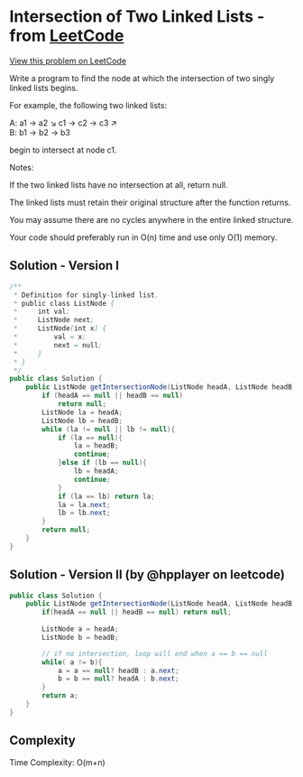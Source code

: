 # Intersection of Two Linked Lists - from [LeetCode](https://leetcode.com)
[View this problem on LeetCode](https://leetcode.com/problems/intersection-of-two-linked-lists/description/)

Write a program to find the node at which the intersection of two singly linked lists begins.


For example, the following two linked lists:

A:          a1 → a2
                   ↘
                     c1 → c2 → c3
                   ↗            
B:     b1 → b2 → b3

begin to intersect at node c1.


Notes:

If the two linked lists have no intersection at all, return null.

The linked lists must retain their original structure after the function returns.

You may assume there are no cycles anywhere in the entire linked structure.

Your code should preferably run in O(n) time and use only O(1) memory.

## Solution - Version I
```java
/**
 * Definition for singly-linked list.
 * public class ListNode {
 *     int val;
 *     ListNode next;
 *     ListNode(int x) {
 *         val = x;
 *         next = null;
 *     }
 * }
 */
public class Solution {
    public ListNode getIntersectionNode(ListNode headA, ListNode headB) {
        if (headA == null || headB == null)
            return null;
        ListNode la = headA;
        ListNode lb = headB;
        while (la != null || lb != null){
            if (la == null){
                la = headB;
                continue;
            }else if (lb == null){
                lb = headA;
                continue;
            }
            if (la == lb) return la;
            la = la.next;
            lb = lb.next;
        }
        return null;
    }
}
```

## Solution - Version II (by @hpplayer on leetcode)
```java
public class Solution {
    public ListNode getIntersectionNode(ListNode headA, ListNode headB) {
        if(headA == null || headB == null) return null;
        
        ListNode a = headA;
        ListNode b = headB;

        // if no intersection, loop will end when a == b == null
        while( a != b){
            a = a == null? headB : a.next;
            b = b == null? headA : b.next;    
        }
        return a;
    }
}
```

## Complexity
Time Complexity: O(m+n)